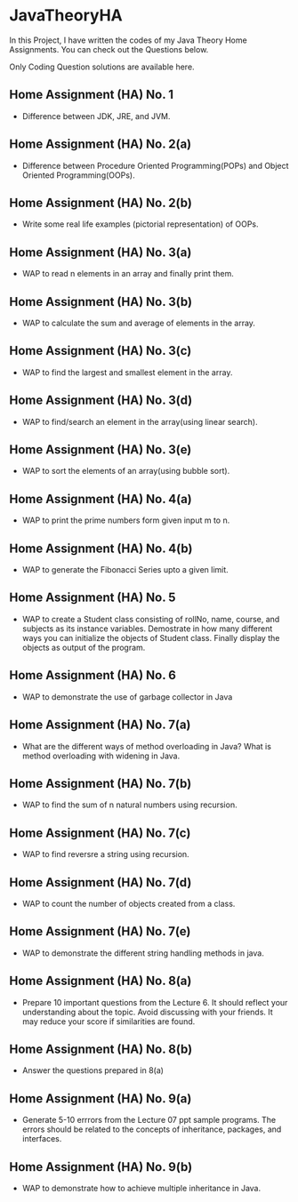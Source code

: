 # JavaTheoryHA

In this Project, I have written the codes of my Java Theory Home Assignments. You can check out the Questions below.

Only Coding Question solutions are available here.

## Home Assignment (HA) No. 1
 - Difference between JDK, JRE, and JVM.
## Home Assignment (HA) No. 2(a)
- Difference between Procedure Oriented Programming(POPs) and Object Oriented Programming(OOPs).
## Home Assignment (HA) No. 2(b)
- Write some real life examples (pictorial representation) of OOPs.
## Home Assignment (HA) No. 3(a)
- WAP to read n elements in an array and finally print them.
## Home Assignment (HA) No. 3(b)
- WAP to calculate the sum and average of elements in the array.
## Home Assignment (HA) No. 3(c)
- WAP to find the largest and smallest element in the array.
## Home Assignment (HA) No. 3(d)
- WAP to find/search an element in the array(using linear search).
## Home Assignment (HA) No. 3(e)
- WAP to sort the elements of an array(using bubble sort).
## Home Assignment (HA) No. 4(a)
- WAP to print the prime numbers form given input m to n.
## Home Assignment (HA) No. 4(b)
- WAP to generate the Fibonacci Series upto a given limit.
## Home Assignment (HA) No. 5
- WAP to create a Student class consisting of rollNo, name, course, and subjects as its instance variables. Demostrate in how many different ways you can initialize the objects of Student class. Finally display the objects as output of the program.
## Home Assignment (HA) No. 6
- WAP to demonstrate the use of garbage collector in Java
## Home Assignment (HA) No. 7(a)
- What are the different ways of method overloading in Java? What is method overloading with widening in Java.
## Home Assignment (HA) No. 7(b)
- WAP to find the sum of n natural numbers using recursion.
## Home Assignment (HA) No. 7(c)
- WAP to find reversre a string using recursion.
## Home Assignment (HA) No. 7(d)
- WAP to count the number of objects created from a class.
## Home Assignment (HA) No. 7(e)
- WAP to demonstrate the different string handling methods in java.
## Home Assignment (HA) No. 8(a)
- Prepare 10 important questions from the Lecture 6. It should reflect your understanding about the topic. Avoid discussing with your friends. It may reduce your score if similarities are found.
## Home Assignment (HA) No. 8(b)
- Answer the questions prepared in 8(a)
## Home Assignment (HA) No. 9(a)
- Generate 5-10 errrors from the Lecture 07 ppt sample programs. The errors should be related to the concepts of inheritance, packages, and interfaces.
## Home Assignment (HA) No. 9(b)
- WAP to demonstrate how to achieve multiple inheritance in Java.